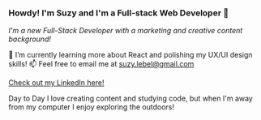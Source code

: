 ### Howdy! I'm Suzy and I'm a Full-stack Web Developer 👋


*I'm a new Full-Stack Developer with a marketing and creative content background!*

🌱 I’m currently learning more about React and polishing my UX/UI design skills!
📫 Feel free to email me at suzy.lebel@gmail.com

[Check out my LinkedIn here!](https://www.linkedin.com/in/suzanne-le-bel-b24032125/)


Day to Day I love creating content and studying code, but when I'm away from my computer I enjoy exploring the outdoors!



<!--
**suzylebel/suzylebel** is a ✨ _special_ ✨ repository because its `README.md` (this file) appears on your GitHub profile.



